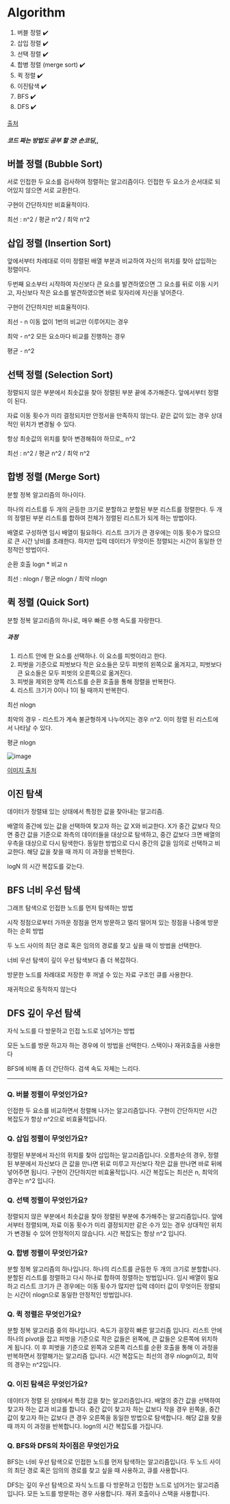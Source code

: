 # Algorithm

1. 버블 정렬  ✔️
2. 삽입 정렬  ✔️
3. 선택 정렬  ✔️
4. 합병 정렬 (merge sort)  ✔️
5. 퀵 정렬  ✔️
6. 이진탐색  ✔️
7. BFS  ✔️
8. DFS  ✔️

[출처](https://gmlwjd9405.github.io/tags#algorithm)



##### 코드 짜는 방법도 공부 할 것! 손코딩,,



## 버블 정렬 (Bubble Sort)

서로 인접한 두 요소를 검사하여 정렬하는 알고리즘이다. 인접한 두 요소가 순서대로 되어있지 않으면 서로 교환한다.

구현이 간단하지만 비효율적이다.

최선 : n^2 / 평균 n^2 / 최악 n^2



## 삽입 정렬 (Insertion Sort)

앞에서부터 차례대로 이미 정렬된 배열 부분과 비교하여 자신의 위치를 찾아 삽입하는 정렬이다.

두번째 요소부터 시작하여 자신보다 큰 요소를 발견하였으면 그 요소를 뒤로 이동 시키고, 자신보다 작은 요소를 발견하였으면 바로 뒷자리에 자신을 넣어준다.

구현이 간단하지만 비효율적이다.

최선 - n 이동 없이 1번의 비교만 이루어지는 경우

최악 - n^2 모든 요소마다 비교를 진행하는 경우

평균 - n^2



## 선택 정렬 (Selection Sort)

정렬되지 않은 부분에서 최솟값을 찾아 정렬된 부분 끝에 추가해준다. 앞에서부터 정렬이 된다.

자료 이동 횟수가 미리 결정되지만 안정서을 만족하지 않는다. 같은 값이 있는 경우 상대적인 위치가 변경될 수 있다.

항상 최솟값의 위치를 찾아 변경해줘야 하므로,, n^2

최선 : n^2 / 평균 n^2 / 최악 n^2



## 합병 정렬 (Merge Sort)

분할 정복 알고리즘의 하나이다.

하나의 리스트를 두 개의 균등한 크기로 분할하고 분할된 부분 리스트를 정렬한다. 두 개의 정렬된 부분 리스트를 합하여 전체가 정렬된 리스트가 되게 하는 방법이다.

배열로 구성하면 임시 배열이 필요하다. 리스트 크기가 큰 경우에는 이동 횟수가 많으므로 큰 시간 낭비를 초래한다. 하지만 입력 데이터가 무엇이든 정렬되는 시간이 동일한 안정적인 방법이다.

순환 호출 logn * 비교 n

최선 : nlogn / 평균 nlogn / 최악 nlogn



## 퀵 정렬 (Quick Sort)

분할 정복 알고리즘의 하나로, 매우 빠른 수행 속도를 자랑한다.

##### 과정

1. 리스트 안에 한 요소를 선택하나. 이 요소를 피벗이라고 한다.
2. 피벗을 기준으로 피벗보다 작은 요소들은 모두 피벗의 왼쪽으로 옮겨지고, 피벗보다 큰 요소들은 모두 피벗의 오른쪽으로 옮겨진다.
3. 피벗을 제외한 양쪽 리스트를 순환 호출을 통해 정렬을 반복한다.
4. 리스트 크기가 0이나 1이 될 때까지 반복한다.



최선 nlogn

최악의 경우 - 리스트가 계속 불균형하게 나누어지는 경우 n^2. 이미 정렬 된 리스트에서 나타날 수 있다.

평균 nlogn



![image](https://user-images.githubusercontent.com/26567962/76821075-473bdf80-6850-11ea-8f7c-ce27675e4179.png)

[이미지 출처](https://gmlwjd9405.github.io/2018/05/10/algorithm-quick-sort.html)



## 이진 탐색

데이터가 정렬돼 있는 상태에서 특정한 값을 찾아내는 알고리즘. 

배열의 중간에 있는 값을 선택하여 찾고자 하는 값 X와 비교한다. X가 중간 값보다 작으면 중간 값을 기준으로 좌측의 데이터들을 대상으로 탐색하고, 중간 값보다 크면 배열의 우측을 대상으로 다시 탐색한다. 동일한 방법으로 다시 중간의 값을 임의로 선택하고 비교한다. 해당 값을 찾을 때 까지 이 과정을 반복한다.

logN 의 시간 복잡도를 갖는다.



## BFS 너비 우선 탐색

그래프 탐색으로 인접한 노드를 먼저 탐색하는 방법

시작 정점으로부터 가까운 정점을 먼저 방문하고 멀리 떨어져 있는 정점을 나중에 방문하는 순회 방법

두 노드 사이의 최단 경로 혹은 임의의 경로를 찾고 싶을 때 이 방법을 선택한다.

너비 우선 탐색이 깊이 우선 탐색보다 좀 더 복잡하다.

방문한 노드를 차례대로 저장한 후 꺼낼 수 있는 자료 구조인 큐를 사용한다.

재귀적으로 동작하지 않는다



## DFS 깊이 우선 탐색

자식 노드를 다 방문하고 인접 노드로 넘어가는 방법

모든 노드를 방문 하고자 하는 경우에 이 방법을 선택한다. 스택이나 재귀호출을 사용한다

BFS에 비해 좀 더 간단하다. 검색 속도 자체는 느리다.





---

### Q. 버블 정렬이 무엇인가요?

인접한 두 요소를 비교하면서 정렬해 나가는 알고리즘입니다. 구현이 간단하지만 시간 복잡도가 항상 n^2으로 비효율적입니다.



### Q. 삽입 정렬이 무엇인가요?

정렬된 부분에서 자신의 위치를 찾아 삽입하는 알고리즘입니다. 오름차순의 경우, 정렬된 부분에서 자신보다 큰 값을 만나면 뒤로 미루고 자신보다 작은 값을 만나면 바로 뒤에 넣어주면 됩니다. 구현이 간단하지만 비효율적입니다. 시간 복잡도는 최선은 n, 최악의 경우는 n^2 입니다.



### Q. 선택 정렬이 무엇인가요? 

정렬되지 않은 부분에서 최솟값을 찾아 정렬된 부분에 추가해주는 알고리즘입니다. 앞에서부터 정렬되며, 자료 이동 횟수가 미리 결정되지만 같은 수가 있는 경우 상대적인 위치가 변경될 수 있어 안정적이지 않습니다. 시간 복잡도는 항상 n^2 입니다.



### Q. 합병 정렬이 무엇인가요?

분할 정복 알고리즘의 하나입니다. 하나의 리스트를 균등한 두 개의 크기로 분할합니다. 분할된 리스트를 정렬하고 다시 하나로 합하여 정렬하는 방법입니다. 임시 배열이 필요하고 리스트 크기가 큰 경우에는 이동 횟수가 많지만 입력 데이터 값이 무엇이든 정렬되는 시간이 nlogn으로 동일한 안정적인 방법입니다.



### Q. 퀵 정렬은 무엇인가요?

분할 정복 알고리즘 중의 하나입니다. 속도가 굉장히 빠른 알고리즘 입니다. 리스트 안에 하나의 pivot을 잡고 피벗을 기준으로 작은 값들은 왼쪽에, 큰 값들은 오른쪽에 위치하게 됩니다. 이 후 피벗을 기준으로 왼쪽과 오른쪽 리스트를 순환 호출을 통해 이 과정을 반복하면서 정렬해가는 알고리즘 입니다. 시간 복잡도는 최선의 경우 nlogn이고, 최악의 경우는 n^2입니다.



### Q. 이진 탐색은 무엇인가요?

데이터가 정렬 된 상태에서 특정 값을 찾는 알고리즘입니다. 배열의 중간 값을 선택하여 찾고자 하는 값과 비교를 합니다. 중간 값이 찾고자 하는 값보다 작을 경우 왼쪽을, 중간 값이 찾고자 하는 값보다 큰 경우 오른쪽을 동일한 방법으로 탐색합니다.  해당 값을 찾을 때 까지 이 과정을 반복합니다. logn의 시간 복잡도를 가집니다.



### Q. BFS와 DFS의 차이점은 무엇인가요

BFS는 너비 우선 탐색으로 인접한 노드를 먼저 탐색하는 알고리즘입니다. 두 노드 사이의 최단 경로 혹은 임의의 경로를 찾고 싶을 때 사용하고, 큐를 사용합니다.

DFS는 깊이 우선 탐색으로 자식 노드를 다 방문하고 인접한 노드로 넘어가는 알고리즘입니다. 모든 노드를 방문하는 경우 사용합니다. 재귀 호출이나 스택을 사용합니다.